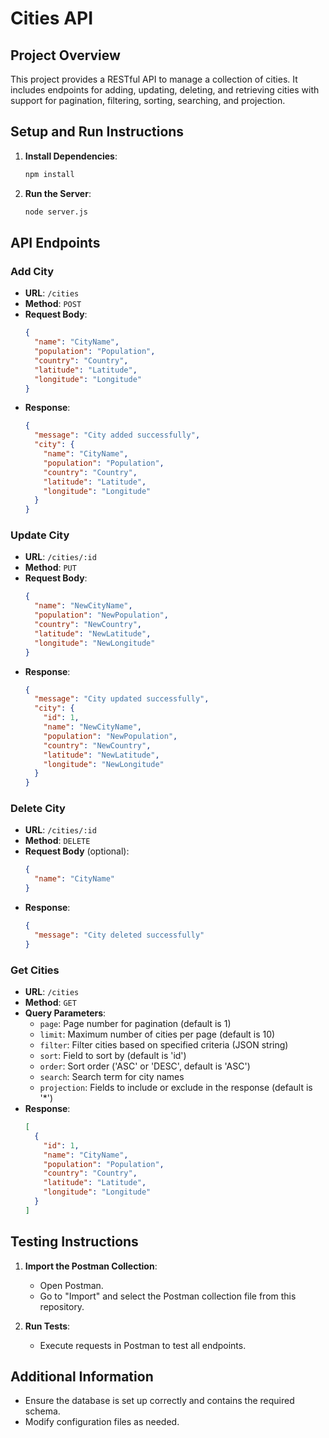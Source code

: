 # Cities API

## Project Overview

This project provides a RESTful API to manage a collection of cities. It includes endpoints for adding, updating, deleting, and retrieving cities with support for pagination, filtering, sorting, searching, and projection.

## Setup and Run Instructions

1. **Install Dependencies**:
    ```bash
    npm install
    ```

2. **Run the Server**:
    ```bash
    node server.js
    ```

## API Endpoints

### Add City
- **URL**: `/cities`
- **Method**: `POST`
- **Request Body**:
    ```json
    {
      "name": "CityName",
      "population": "Population",
      "country": "Country",
      "latitude": "Latitude",
      "longitude": "Longitude"
    }
    ```
- **Response**:
    ```json
    {
      "message": "City added successfully",
      "city": {
        "name": "CityName",
        "population": "Population",
        "country": "Country",
        "latitude": "Latitude",
        "longitude": "Longitude"
      }
    }
    ```

### Update City
- **URL**: `/cities/:id`
- **Method**: `PUT`
- **Request Body**:
    ```json
    {
      "name": "NewCityName",
      "population": "NewPopulation",
      "country": "NewCountry",
      "latitude": "NewLatitude",
      "longitude": "NewLongitude"
    }
    ```
- **Response**:
    ```json
    {
      "message": "City updated successfully",
      "city": {
        "id": 1,
        "name": "NewCityName",
        "population": "NewPopulation",
        "country": "NewCountry",
        "latitude": "NewLatitude",
        "longitude": "NewLongitude"
      }
    }
    ```

### Delete City
- **URL**: `/cities/:id`
- **Method**: `DELETE`
- **Request Body** (optional):
    ```json
    {
      "name": "CityName"
    }
    ```
- **Response**:
    ```json
    {
      "message": "City deleted successfully"
    }
    ```

### Get Cities
- **URL**: `/cities`
- **Method**: `GET`
- **Query Parameters**:
    - `page`: Page number for pagination (default is 1)
    - `limit`: Maximum number of cities per page (default is 10)
    - `filter`: Filter cities based on specified criteria (JSON string)
    - `sort`: Field to sort by (default is 'id')
    - `order`: Sort order ('ASC' or 'DESC', default is 'ASC')
    - `search`: Search term for city names
    - `projection`: Fields to include or exclude in the response (default is '*')
- **Response**:
    ```json
    [
      {
        "id": 1,
        "name": "CityName",
        "population": "Population",
        "country": "Country",
        "latitude": "Latitude",
        "longitude": "Longitude"
      }
    ]
    ```

## Testing Instructions

1. **Import the Postman Collection**:
    - Open Postman.
    - Go to "Import" and select the Postman collection file from this repository.

2. **Run Tests**:
    - Execute requests in Postman to test all endpoints.

## Additional Information

- Ensure the database is set up correctly and contains the required schema.
- Modify configuration files as needed.